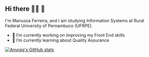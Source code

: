 ## Hi there :woman_technologist: 🧪

I'm Manussa Ferreira, and I am studying Information Systems at Rural Federal University of Pernambuco (UFRPE).

- 🔭 I’m currently working on improving my Front End skills
- 🧪 I’m currently learning about Quality Assurance

[![Anurag's GitHub stats](https://github-readme-stats.vercel.app/api?username=manuferreira&count_private=true&show_icons=true&theme=radical)](https://github.com/anuraghazra/github-readme-stats)
